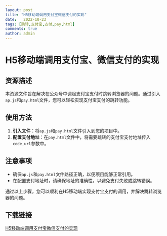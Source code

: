 ```yaml
---
layout: post
title: "H5移动端调用支付宝微信支付的实现"
date:   2022-10-23
tags: [跳转,支付宝,支付,pay,html]
comments: true
author: admin
---
```

# H5移动端调用支付宝、微信支付的实现

## 资源描述

本资源文件旨在解决在公众号中调起支付宝支付时跳转浏览器的问题。通过引入`ap.js`和`pay.html`文件，您可以轻松实现支付宝支付的跳转功能。

## 使用方法

1. **引入文件**：将`ap.js`和`pay.html`文件引入到您的项目中。
2. **配置支付地址**：在`pay.html`文件中，将需要跳转的支付宝支付地址传入`code_url`参数中。

## 注意事项

- 确保`ap.js`和`pay.html`文件路径正确，以便项目能够正常引用。
- 在配置支付地址时，请确保地址的准确性，以避免支付失败或跳转错误。

通过以上步骤，您可以顺利在H5移动端实现支付宝支付的调用，并解决跳转浏览器的问题。

## 下载链接

[H5移动端调用支付宝微信支付的实现](https://pan.quark.cn/s/a767131cee2f)